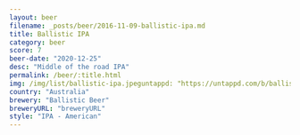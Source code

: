 ```yaml
---
layout: beer
filename: _posts/beer/2016-11-09-ballistic-ipa.md
title: Ballistic IPA
category: beer
score: 7
beer-date: "2020-12-25"
desc: "Middle of the road IPA"
permalink: /beer/:title.html
img: /img/list/ballistic-ipa.jpeguntappd: "https://untappd.com/b/ballistic-beer-revelation-ipa/3063293"
country: "Australia"
brewery: "Ballistic Beer"
breweryURL: "breweryURL"
style: "IPA - American"
---
```

